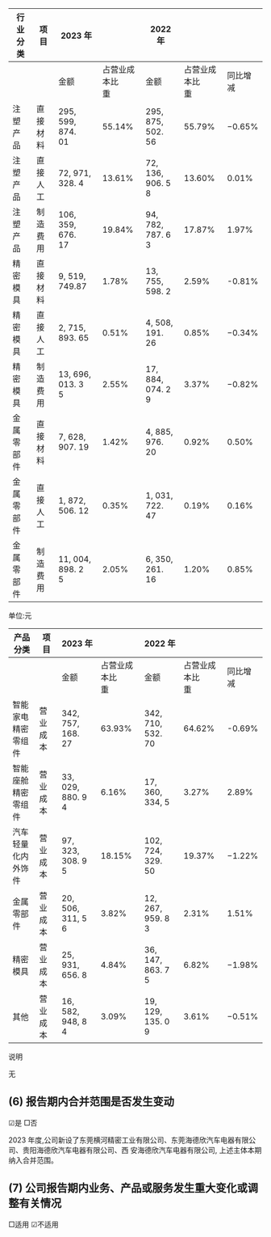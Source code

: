 | 行业分类  | 项目   | 2023 年               |             | 2022 年               |             |           |
|-------|------|----------------------|-------------|----------------------|-------------|-----------|
|       |      | 金额                   | 占营业成本比<br>重 | 金额                   | 占营业成本比<br>重 | 同比增减      |
| 注塑产品  | 直接材料 | 295, 599, 874.<br>01 | 55.14%      | 295, 875, 502.<br>56 | 55.79%      | $-0.65\%$ |
| 注塑产品  | 直接人工 | 72, 971, 328. 4      | 13.61%      | 72, 136, 906. 5<br>8 | 13.60%      | 0.01%     |
| 注塑产品  | 制造费用 | 106, 359, 676.<br>17 | 19.84%      | 94, 782, 787. 6<br>3 | 17.87%      | 1.97%     |
| 精密模具  | 直接材料 | 9, 519, 749.87       | 1.78%       | 13, 755, 598. 2      | 2.59%       | -0.81%    |
| 精密模具  | 直接人工 | 2, 715, 893. 65      | 0.51%       | 4, 508, 191. 26      | 0.85%       | $-0.34\%$ |
| 精密模具  | 制造费用 | 13, 696, 013. 3<br>5 | 2.55%       | 17, 884, 074. 2<br>9 | 3.37%       | $-0.82\%$ |
| 金属零部件 | 直接材料 | 7, 628, 907. 19      | 1.42%       | 4, 885, 976. 20      | 0.92%       | 0.50%     |
| 金属零部件 | 直接人工 | 1, 872, 506. 12      | 0.35%       | 1, 031, 722. 47      | 0.19%       | 0.16%     |
| 金属零部件 | 制造费用 | 11, 004, 898. 2<br>5 | 2.05%       | 6, 350, 261. 16      | 1.20%       | 0.85%     |

单位:元

| 产品分类          | 项目   | 2023 年               |             | 2022 年               |             |           |
|---------------|------|----------------------|-------------|----------------------|-------------|-----------|
|               |      | 金额                   | 占营业成本比<br>重 | 金额                   | 占营业成本比<br>重 | 同比增减      |
| 智能家电精密<br>零组件 | 营业成本 | 342, 757, 168.<br>27 | 63.93%      | 342, 710, 532.<br>70 | 64.62%      | -0.69%    |
| 智能座舱精密<br>零组件 | 营业成本 | 33, 029, 880. 9<br>4 | 6.16%       | 17, 360, 334, 5      | 3.27%       | 2.89%     |
| 汽车轻量化内<br>外饰件 | 营业成本 | 97, 323, 308. 9<br>5 | 18.15%      | 102, 724, 329.<br>50 | 19.37%      | $-1.22\%$ |
| 金属零部件         | 营业成本 | 20, 506, 311, 5<br>6 | 3.82%       | 12, 267, 959. 8<br>3 | 2.31%       | 1.51%     |
| 精密模具          | 营业成本 | 25, 931, 656. 8      | 4.84%       | 36, 147, 863. 7<br>5 | 6.82%       | $-1.98\%$ |
| 其他            | 营业成本 | 16, 582, 948, 8<br>4 | 3.09%       | 19, 129, 135. 0<br>9 | 3.61%       | $-0.51\%$ |

说明

无

## (6) 报告期内合并范围是否发生变动

☑是 □否

2023 年度,公司新设了东莞横河精密工业有限公司、东莞海德欣汽车电器有限公司、贵阳海德欣汽车电器有限公司、西 安海德欣汽车电器有限公司, 上述主体本期纳入合并范围。

## (7) 公司报告期内业务、产品或服务发生重大变化或调整有关情况

□适用 ☑不适用